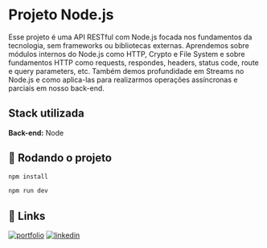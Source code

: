 # Projeto Node.js

Esse projeto é uma API RESTful com Node.js focada nos fundamentos da tecnologia, sem frameworks ou bibliotecas externas. Aprendemos sobre módulos internos do Node.js como HTTP, Crypto e File System e sobre fundamentos HTTP como requests, respondes, headers, status code, route e query parameters, etc. Também demos profundidade em Streams no Node.js e como aplica-las para realizarmos operações assíncronas e parciais em nosso back-end.

## Stack utilizada

**Back-end:** Node

## 🚀 Rodando o projeto

```bash
npm install

npm run dev
```

## 🔗 Links

[![portfolio](https://img.shields.io/badge/my_portfolio-000?style=for-the-badge&logo=ko-fi&logoColor=white)](https://felipeeduardodevnext.netlify.app/)
[![linkedin](https://img.shields.io/badge/linkedin-0A66C2?style=for-the-badge&logo=linkedin&logoColor=white)](https://www.linkedin.com/in/felipepereiraeduardo/)